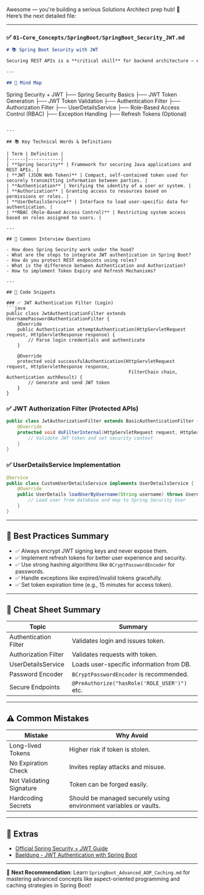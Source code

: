 Awesome — you're building a serious Solutions Architect prep hub! 🚀  
Here’s the next detailed file:

---

### ✅ `01-Core_Concepts/SpringBoot/SpringBoot_Security_JWT.md`

```markdown
# 📚 Spring Boot Security with JWT

Securing REST APIs is a **critical skill** for backend architecture — especially using **JWT (JSON Web Token)** for authentication and authorization.

---

## 🧠 Mind Map

```
Spring Security + JWT
├── Spring Security Basics
├── JWT Token Generation
├── JWT Token Validation
├── Authentication Filter
├── Authorization Filter
├── UserDetailsService
├── Role-Based Access Control (RBAC)
├── Exception Handling
├── Refresh Tokens (Optional)
```

---

## 📚 Key Technical Words & Definitions

| Term | Definition |
|------|------------|
| **Spring Security** | Framework for securing Java applications and REST APIs. |
| **JWT (JSON Web Token)** | Compact, self-contained token used for securely transmitting information between parties. |
| **Authentication** | Verifying the identity of a user or system. |
| **Authorization** | Granting access to resources based on permissions or roles. |
| **UserDetailsService** | Interface to load user-specific data for authentication. |
| **RBAC (Role-Based Access Control)** | Restricting system access based on roles assigned to users. |

---

## 🔎 Common Interview Questions

- How does Spring Security work under the hood?
- What are the steps to integrate JWT authentication in Spring Boot?
- How do you protect REST endpoints using roles?
- What is the difference between Authentication and Authorization?
- How to implement Token Expiry and Refresh Mechanisms?

---

## 🧪 Code Snippets

### ✅ JWT Authentication Filter (Login)
```java
public class JwtAuthenticationFilter extends UsernamePasswordAuthenticationFilter {
    @Override
    public Authentication attemptAuthentication(HttpServletRequest request, HttpServletResponse response) {
        // Parse login credentials and authenticate
    }

    @Override
    protected void successfulAuthentication(HttpServletRequest request, HttpServletResponse response,
                                             FilterChain chain, Authentication authResult) {
        // Generate and send JWT token
    }
}
```

### ✅ JWT Authorization Filter (Protected APIs)
```java
public class JwtAuthorizationFilter extends BasicAuthenticationFilter {
    @Override
    protected void doFilterInternal(HttpServletRequest request, HttpServletResponse response, FilterChain chain) {
        // Validate JWT token and set security context
    }
}
```

### ✅ UserDetailsService Implementation
```java
@Service
public class CustomUserDetailsService implements UserDetailsService {
    @Override
    public UserDetails loadUserByUsername(String username) throws UsernameNotFoundException {
        // Load user from database and map to Spring Security User
    }
}
```

---

## 🎯 Best Practices Summary

- ✅ Always encrypt JWT signing keys and never expose them.
- ✅ Implement refresh tokens for better user experience and security.
- ✅ Use strong hashing algorithms like `BCryptPasswordEncoder` for passwords.
- ✅ Handle exceptions like expired/invalid tokens gracefully.
- ✅ Set token expiration time (e.g., 15 minutes for access token).

---

## 📘 Cheat Sheet Summary

| Topic | Summary |
|-------|---------|
| Authentication Filter | Validates login and issues token. |
| Authorization Filter | Validates requests with token. |
| UserDetailsService | Loads user-specific information from DB. |
| Password Encoder | `BCryptPasswordEncoder` is recommended. |
| Secure Endpoints | `@PreAuthorize("hasRole('ROLE_USER')")` etc. |

---

## ⚠️ Common Mistakes

| Mistake | Why Avoid |
|---------|-----------|
| Long-lived Tokens | Higher risk if token is stolen. |
| No Expiration Check | Invites replay attacks and misuse. |
| Not Validating Signature | Token can be forged easily. |
| Hardcoding Secrets | Should be managed securely using environment variables or vaults. |

---

## 🔗 Extras

- [Official Spring Security + JWT Guide](https://spring.io/guides/tutorials/spring-boot-oauth2/)
- [Baeldung - JWT Authentication with Spring Boot](https://www.baeldung.com/spring-security-oauth-jwt)

---

📌 **Next Recommendation**: Learn `SpringBoot_Advanced_AOP_Caching.md` for mastering advanced concepts like aspect-oriented programming and caching strategies in Spring Boot!
```
